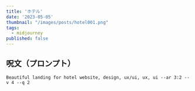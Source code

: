 ```yaml
---
title: 'ホテル'
date: '2023-05-05'
thumbnail: "/images/posts/hotel001.png"
tags:
  - midjourney
published: false
---
```


## 呪文（プロンプト）
```
Beautiful landing for hotel website, design, ux/ui, ux, ui --ar 3:2 --v 4 --q 2
```